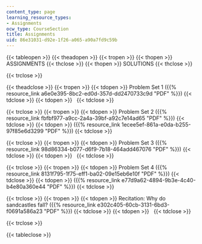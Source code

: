 ```yaml
---
content_type: page
learning_resource_types:
- Assignments
ocw_type: CourseSection
title: Assignments
uid: 86e31031-d92e-1f26-a065-a90a7fd9c59b
---
```


{{< tableopen >}}
{{< theadopen >}}
{{< tropen >}}
{{< thopen >}}
ASSIGNMENTS
{{< thclose >}}
{{< thopen >}}
SOLUTIONS
{{< thclose >}}

{{< trclose >}}

{{< theadclose >}}
{{< tropen >}}
{{< tdopen >}}
Problem Set 1 ({{% resource_link a6e0e395-8bc2-ed0d-357d-dd2470733c9d "PDF" %}})
{{< tdclose >}}
{{< tdopen >}}
 
{{< tdclose >}}

{{< trclose >}}
{{< tropen >}}
{{< tdopen >}}
Problem Set 2 ({{% resource_link fbfbf977-a9cc-2a4a-39bf-a92c7e14ad65 "PDF" %}})
{{< tdclose >}}
{{< tdopen >}}
({{% resource_link 1ecee5ef-861a-e0da-b255-97f85e6d3299 "PDF" %}})
{{< tdclose >}}

{{< trclose >}}
{{< tropen >}}
{{< tdopen >}}
Problem Set 3 ({{% resource_link 98d86334-b077-d6f9-7b18-464add467076 "PDF" %}})
{{< tdclose >}}
{{< tdopen >}}
 
{{< tdclose >}}

{{< trclose >}}
{{< tropen >}}
{{< tdopen >}}
Problem Set 4 ({{% resource_link 8131f795-1f75-eff1-ba02-09e15eb6e10f "PDF" %}})
{{< tdclose >}}
{{< tdopen >}}
({{% resource_link e77d9a62-4894-9b3e-4c40-b4e80a360e44 "PDF" %}})
{{< tdclose >}}

{{< trclose >}}
{{< tropen >}}
{{< tdopen >}}
Recitation: Why do sandcastles fall? ({{% resource_link e302c405-60cb-3131-6bd3-f0691a586a23 "PDF" %}})
{{< tdclose >}}
{{< tdopen >}}
 
{{< tdclose >}}

{{< trclose >}}

{{< tableclose >}}